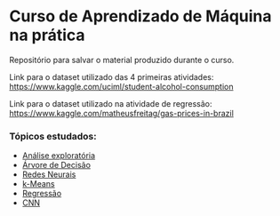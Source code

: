 # Curso de Aprendizado de Máquina na prática

Repositório para salvar o material produzido durante o curso.

Link para o dataset utilizado das 4 primeiras atividades: https://www.kaggle.com/uciml/student-alcohol-consumption

Link para o dataset utilizado na atividade de regressão: https://www.kaggle.com/matheusfreitag/gas-prices-in-brazil

### Tópicos estudados:
- [Análise exploratória](https://github.com/lucasferreiraos/curso-aprendizado-de-maquina-na-pratica/blob/master/Consumo_de_%C3%A1lcool_de_estudantes.ipynb)
- [Árvore de Decisão](https://github.com/lucasferreiraos/curso-aprendizado-de-maquina-na-pratica/blob/master/%C3%81rvore_de_Decis%C3%A3o_Consumo_de_%C3%A1lcool_por_estudantes.ipynb)
- [Redes Neurais](https://github.com/lucasferreiraos/curso-aprendizado-de-maquina-na-pratica/blob/master/Redes_Neurais_Consumo_de_%C3%A1lcool_dos_estudantes.ipynb)
- [k-Means](https://github.com/lucasferreiraos/curso-aprendizado-de-maquina-na-pratica/blob/master/Agrupamento_com_k_means_Consumo_de_%C3%A1lcool_dos_estudantes.ipynb)
- [Regressão](https://github.com/lucasferreiraos/curso-aprendizado-de-maquina-na-pratica/blob/master/Pre%C3%A7o_do_combust%C3%ADvel_no_Brasil_regress%C3%A3o.ipynb)
- [CNN](https://github.com/lucasferreiraos/curso-aprendizado-de-maquina-na-pratica/blob/master/CNN_PUBG.ipynb)

